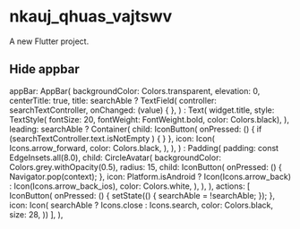 # nkauj_qhuas_vajtswv

A new Flutter project.

## Hide appbar
appBar: AppBar(
        backgroundColor: Colors.transparent,
        elevation: 0,
        centerTitle: true,
        title: searchAble
            ? TextField(
                controller: searchTextController,
                onChanged: (value) {
                },
              )
            : Text(
                widget.title,
                style: TextStyle(
                    fontSize: 20,
                    fontWeight: FontWeight.bold,
                    color: Colors.black),
              ),
        leading: searchAble
            ? Container(
                child: IconButton(
                  onPressed: () {
                    if (searchTextController.text.isNotEmpty ) {
                    }
                  },
                  icon: Icon(
                    Icons.arrow_forward,
                    color: Colors.black,
                  ),
                ),
              )
            : Padding(
                padding: const EdgeInsets.all(8.0),
                child: CircleAvatar(
                  backgroundColor: Colors.grey.withOpacity(0.5),
                  radius: 15,
                  child: IconButton(
                    onPressed: () {
                      Navigator.pop(context);
                    },
                    icon: Platform.isAndroid
                        ? Icon(Icons.arrow_back)
                        : Icon(Icons.arrow_back_ios),
                    color: Colors.white,
                  ),
                ),
              ),
        actions: [
          IconButton(
              onPressed: () {
                setState(() {
                  searchAble = !searchAble;
                });
              },
              icon: Icon(
                searchAble ? Icons.close : Icons.search,
                color: Colors.black,
                size: 28,
              ))
        ],
      ),

